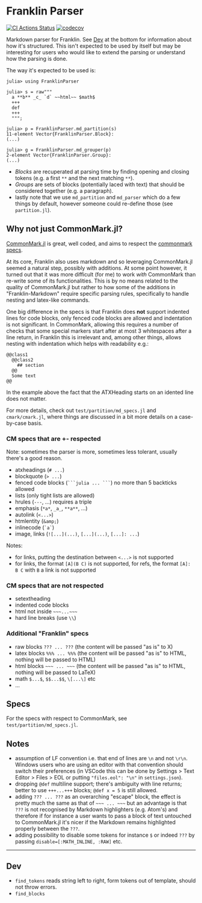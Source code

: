 # Franklin Parser

[![CI Actions Status](https://github.com/tlienart/FranklinParser.jl/workflows/CI/badge.svg)](https://github.com/tlienart/FranklinParser.jl/actions)
[![codecov](https://codecov.io/gh/tlienart/FranklinParser.jl/branch/main/graph/badge.svg?token=mNry6r2aIn)](https://codecov.io/gh/tlienart/FranklinParser.jl)


Markdown parser for Franklin. See [Dev](#dev) at the bottom for information
about how it's structured. This isn't expected to be used by itself but may
be interesting for users who would like to extend the parsing or understand
how the parsing is done.

The way it's expected to be used is:


````julia-repl
julia> using FranklinParser

julia> s = raw"""
  a **b** _c_ `d` ~~html~~ $math$
  +++
  def
  +++
  """;

julia> p = FranklinParser.md_partition(s)
11-element Vector{FranklinParser.Block}:
(...)

julia> g = FranklinParser.md_grouper(p)
2-element Vector{FranklinParser.Group}:
(...)
````

* _Blocks_ are recuperated at parsing time by finding opening and closing tokens (e.g. a first `**` and the next matching `**`).
* _Groups_ are sets of blocks (potentially laced with text) that should be considered together (e.g. a paragraph).
* lastly note that we use `md_partition` and `md_parser` which do a few things by default, however someone could re-define those (see `partition.jl`).




## Why not just CommonMark.jl?

[CommonMark.jl](https://github.com/MichaelHatherly/CommonMark.jl) is great, well coded, and aims to respect the [commonmark specs](https://commonmark.org).

At its core, Franklin also uses markdown and so leveraging CommonMark.jl seemed a natural step, possibly with additions.
At some point however, it turned out that it was more difficult (for me) to work _with_ CommonMark than re-write some of its functionalities.
This is by no means related to the quality of CommonMark.jl but rather to how some of the additions in "Franklin-Markdown" require specific parsing rules, specifically to handle nesting and latex-like commands.

One big difference in the specs is that Franklin does **not** support indented lines for code blocks, only fenced code blocks are allowed and indentation is not significant.
In CommonMark, allowing this requires a number of checks that some special markers start after at most 3 whitespaces after a line return, in Franklin this is irrelevant and, among other things, allows nesting with indentation which helps with readability e.g.:

```
@@class1
  @@class2
    ## section
  @@
  Some text
@@
```

In the example above the fact that the ATXHeading starts on an idented line does not matter.

For more details, check out `test/partition/md_specs.jl` and `cmark/cmark.jl`, where things are discussed in a bit more details on a case-by-case basis.

### CM specs that are +- respected

Note: sometimes the parser is more, sometimes less tolerant, usually there's a good reason.

* atxheadings (`# ...`)
* blockquote (`> ...`)
* fenced code blocks (```` ```julia ... ``` ````) no more than 5 backticks allowed
* lists (only tight lists are allowed)
* hrules (`---`, ...) requires a triple
* emphasis (`*a*`, `_a_`, `**a**`, ...)
* autolink (`<...>`)
* htmlentity (`&amp;`)
* inlinecode (`` `a` ``)
* image, links (`![...](...)`, `[...](...)`, `[...]: ...`)

Notes:
* for links, putting the destination between `<...>` is not supported
* for links, the format `[A](B C)` is not supported, for refs, the format `[A]: B C` with `B` a link is not supported

### CM specs that are not respected

* setextheading
* indented code blocks
* html not inside `~~~...~~~`
* hard line breaks (use `\\`)

### Additional "Franklin" specs

* raw blocks `??? ... ???` (the content will be passed "as is" to X)
* latex blocks `%%% ... %%%` (the content will be passed "as is" to HTML, nothing will be passed to HTML)
* html blocks `~~~ ... ~~~` (the content will be passed "as is" to HTML, nothing will be passed to LaTeX)
* math `$...$`, `$$...$$`, `\[...\]` etc
* ...

## Specs

For the specs with respect to CommonMark, see `test/partition/md_specs.jl`.

## Notes

* assumption of LF convention i.e. that end of lines are `\n` and not `\r\n`.
Windows users who are using an editor with that convention should switch their preferences (in
VSCode this can be done by Settings > Text Editor > Files > EOL or putting `"files.eol": "\n"` in
`settings.json`).
* dropping `@def` multiline support; there's ambiguity with line returns; better to use `+++...+++`
blocks; `@def x = 5` is still allowed.
* adding `??? ... ???` as an overarching "escape" block, the effect is pretty much the same as that
of `~~~ ... ~~~` but an advantage is that `???` is not recognised by Markdown highlighters
(e.g. Atom's) and therefore if for instance a user wants to pass a block of text untouched to
CommonMark.jl it's nicer if the Markdown remains highlighted properly between the `???`.
* adding possibility to disable some tokens for instance `$` or indeed `???` by passing
`disable=[:MATH_INLINE, :RAW]` etc.

---

## Dev

* `find_tokens` reads string left to right, form tokens out of template, should not throw errors.
* `find_blocks`
